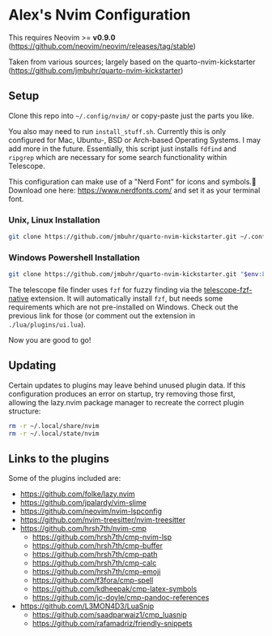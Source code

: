 # Alex's Nvim Configuration

This requires Neovim >= **v0.9.0** (https://github.com/neovim/neovim/releases/tag/stable)

Taken from various sources; largely based on the quarto-nvim-kickstarter (https://github.com/jmbuhr/quarto-nvim-kickstarter)


## Setup

Clone this repo into `~/.config/nvim/` or copy-paste just the parts you like.

You also may need to run `install_stuff.sh`.  Currently this is only configured for Mac, Ubuntu-, BSD or Arch-based Operating Systems.  I may add more in the future.  Essentially, this script just installs `fdfind` and `ripgrep` which are necessary for some search functionality within Telescope.


This configuration can make use of a "Nerd Font" for icons and symbols.
Download one here: <https://www.nerdfonts.com/> and set it as your terminal font.

### Unix, Linux Installation

```bash
git clone https://github.com/jmbuhr/quarto-nvim-kickstarter.git ~/.config/nvim
```

### Windows Powershell Installation

```bash
git clone https://github.com/jmbuhr/quarto-nvim-kickstarter.git "$env:LOCALAPPDATA\nvim"
```

The telescope file finder uses `fzf` for fuzzy finding via the [telescope-fzf-native](https://github.com/nvim-telescope/telescope-fzf-native.nvim) extension.
It will automatically install `fzf`, but needs some requirements which are not pre-installed on Windows.
Check out the previous link for those (or comment out the extension in `./lua/plugins/ui.lua`).

Now you are good to go!

## Updating

Certain updates to plugins may leave behind unused plugin data. If this configuration produces an error on startup, try removing those first, allowing the lazy.nvim package manager to recreate the correct plugin structure:

```bash
rm -r ~/.local/share/nvim
rm -r ~/.local/state/nvim
```

<!-- ## Screenshots

![image](https://user-images.githubusercontent.com/17450586/210392216-a99815ac-1872-4c48-bf24-5a50df14c6d2.png)
![image](https://user-images.githubusercontent.com/17450586/210392419-3ee2b3e3-e805-4e36-99ab-6922abe3a66b.png)
![image](https://user-images.githubusercontent.com/17450586/210392573-57c0ad1c-5db0-4f2a-9119-608bd2398494.png)
![image](https://user-images.githubusercontent.com/17450586/210392838-1c643a65-e792-4a54-bbdb-3ae959995a79.png)

Use the integrated neovim terminal to execute code chunks:

![image](https://user-images.githubusercontent.com/17450586/211403680-c60e8e89-ea9b-48bd-881d-37df2bc924a3.png)

Or combine it with [tmux-kickstarter](https://github.com/jmbuhr/tmux-kickstarter) for an even more versatile data science experience!

![image](https://user-images.githubusercontent.com/17450586/210393754-04404e62-15ab-4cb2-afba-deeefc3fec9e.png)
-->
## Links to the plugins

Some of the plugins included are:

- <https://github.com/folke/lazy.nvim>
- <https://github.com/jpalardy/vim-slime>
- <https://github.com/neovim/nvim-lspconfig>
- <https://github.com/nvim-treesitter/nvim-treesitter>
- <https://github.com/hrsh7th/nvim-cmp>
  - <https://github.com/hrsh7th/cmp-nvim-lsp>
  - <https://github.com/hrsh7th/cmp-buffer>
  - <https://github.com/hrsh7th/cmp-path>
  - <https://github.com/hrsh7th/cmp-calc>
  - <https://github.com/hrsh7th/cmp-emoji>
  - <https://github.com/f3fora/cmp-spell>
  - <https://github.com/kdheepak/cmp-latex-symbols>
  - <https://github.com/jc-doyle/cmp-pandoc-references>
- <https://github.com/L3MON4D3/LuaSnip>
  - <https://github.com/saadparwaiz1/cmp_luasnip>
  - <https://github.com/rafamadriz/friendly-snippets>
